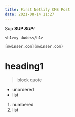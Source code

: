```yaml
---
title: First Netlify CMS Post
date: 2021-08-14 11:27
---
```

Sup **SUP *SUP!***

`<h1>my dudes</h1>`

``[mwinser.com](mwinser.com)``

# heading1

> block quote

* unordered
* list

1. numbered 
2. list